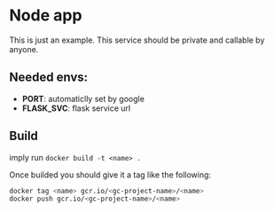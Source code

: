 # Node app

This is just an example. This service should be private and callable by anyone.

## Needed envs:

- **PORT**: automaticlly set by google
- **FLASK_SVC**: flask service url

## Build

imply run `docker build -t <name> .`

Once builded you should give it a tag like the following:
```bash
docker tag <name> gcr.io/<gc-project-name>/<name>
docker push gcr.io/<gc-project-name>/<name>
```